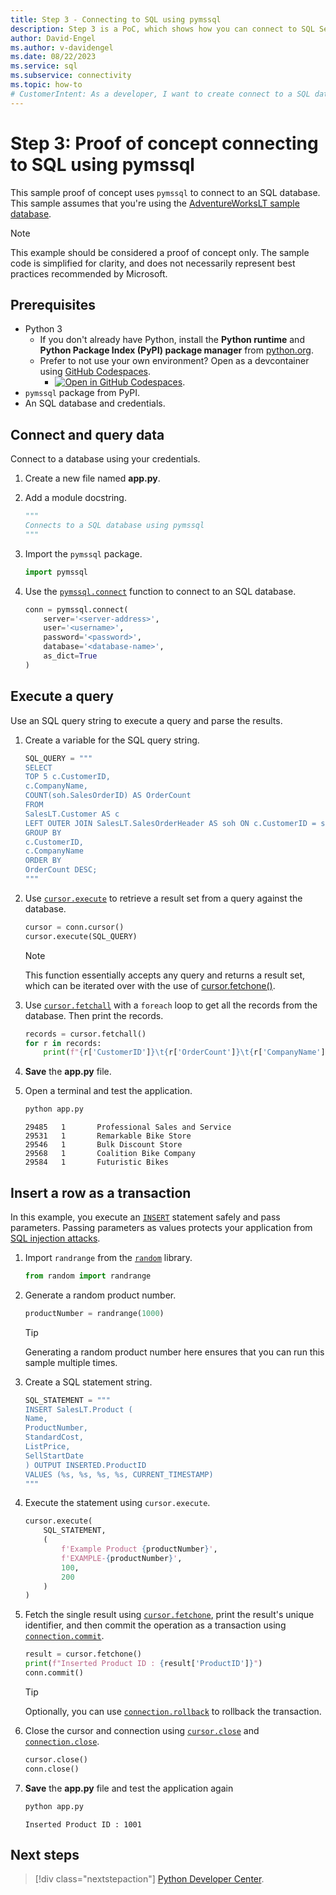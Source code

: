 ```yaml
---
title: Step 3 - Connecting to SQL using pymssql
description: Step 3 is a PoC, which shows how you can connect to SQL Server using Python and pymssql. The basic examples demonstrate selecting and inserting data.
author: David-Engel
ms.author: v-davidengel
ms.date: 08/22/2023
ms.service: sql
ms.subservice: connectivity
ms.topic: how-to
# CustomerIntent: As a developer, I want to create connect to a SQL database from Python code so that I can use Python to interact with the database.
---
```


# Step 3: Proof of concept connecting to SQL using pymssql

This sample proof of concept uses `pymssql` to connect to an SQL database. This sample assumes that you're using the [AdventureWorksLT sample database](https://github.com/microsoft/sql-server-samples/tree/master/samples/databases/adventure-works).

> [!NOTE]
> This example should be considered a proof of concept only.  The sample code is simplified for clarity, and does not necessarily represent best practices recommended by Microsoft.  
  
## Prerequisites

- Python 3
  - If you don't already have Python, install the **Python runtime** and **Python Package Index (PyPI) package manager** from [python.org](https://www.python.org/downloads/).
  - Prefer to not use your own environment? Open as a devcontainer using [GitHub Codespaces](https://github.com/features/codespaces).
    - [![Open in GitHub Codespaces](https://github.com/codespaces/badge.svg)](https://codespaces.new/github/codespaces-blank?quickstart=1).
- `pymssql` package from PyPI.
- An SQL database and credentials.

## Connect and query data

Connect to a database using your credentials.

1. Create a new file named **app.py**.

1. Add a module docstring.

    ```python
    """
    Connects to a SQL database using pymssql
    """
    ```

1. Import the `pymssql` package.

    ```python
    import pymssql
    ```

1. Use the [`pymssql.connect`](https://pymssql.readthedocs.io/en/latest/ref/pymssql.html#pymssql.connect) function to connect to an SQL database.
  
    ```python
    conn = pymssql.connect(
        server='<server-address>',
        user='<username>',
        password='<password>',
        database='<database-name>',
        as_dict=True
    )  
    ```
  
## Execute a query

Use an SQL query string to execute a query and parse the results.

1. Create a variable for the SQL query string.

    ```python
    SQL_QUERY = """
    SELECT 
    TOP 5 c.CustomerID, 
    c.CompanyName, 
    COUNT(soh.SalesOrderID) AS OrderCount 
    FROM 
    SalesLT.Customer AS c 
    LEFT OUTER JOIN SalesLT.SalesOrderHeader AS soh ON c.CustomerID = soh.CustomerID 
    GROUP BY 
    c.CustomerID, 
    c.CompanyName 
    ORDER BY 
    OrderCount DESC;
    """
    ```

1. Use [`cursor.execute`](https://pymssql.readthedocs.io/en/latest/ref/pymssql.html#pymssql.Cursor.execute) to retrieve a result set from a query against the database.
  
    ```python
    cursor = conn.cursor()
    cursor.execute(SQL_QUERY)
    ```

    > [!NOTE]
    > This function essentially accepts any query and returns a result set, which can be iterated over with the use of [cursor.fetchone()]().

1. Use [`cursor.fetchall`](https://pymssql.readthedocs.io/en/latest/ref/pymssql.html#pymssql.Cursor.fetchall) with a `foreach` loop to get all the records from the database. Then print the records.

    ```python
    records = cursor.fetchall()
    for r in records:
        print(f"{r['CustomerID']}\t{r['OrderCount']}\t{r['CompanyName']}")
    ```

1. **Save** the **app.py** file.

1. Open a terminal and test the application.

    ```bash
    python app.py
    ```

    ```output
    29485   1       Professional Sales and Service
    29531   1       Remarkable Bike Store
    29546   1       Bulk Discount Store
    29568   1       Coalition Bike Company
    29584   1       Futuristic Bikes
    ```
  
## Insert a row as a transaction

In this example, you execute an [`INSERT`](../../../t-sql/statements/insert-transact-sql.md) statement safely and pass parameters. Passing parameters as values protects your application from [SQL injection attacks](../../../relational-databases/tables/primary-and-foreign-key-constraints.md).

1. Import `randrange` from the [`random`](https://docs.python.org/3/library/random.html) library.

    ```python
    from random import randrange
    ```

1. Generate a random product number.

    ```python
    productNumber = randrange(1000)
    ```

    > [!TIP]
    > Generating a random product number here ensures that you can run this sample multiple times.

1. Create a SQL statement string.

    ```python
    SQL_STATEMENT = """
    INSERT SalesLT.Product (
    Name, 
    ProductNumber, 
    StandardCost, 
    ListPrice, 
    SellStartDate
    ) OUTPUT INSERTED.ProductID 
    VALUES (%s, %s, %s, %s, CURRENT_TIMESTAMP)
    """
    ```

1. Execute the statement using `cursor.execute`.

    ```python
    cursor.execute(
        SQL_STATEMENT,
        (
            f'Example Product {productNumber}', 
            f'EXAMPLE-{productNumber}', 
            100,
            200
        )
    )
    ```

1. Fetch the single result using [`cursor.fetchone`](https://pymssql.readthedocs.io/en/latest/ref/pymssql.html#pymssql.Cursor.fetchone), print the result's unique identifier, and then commit the operation as a transaction using [`connection.commit`](https://pymssql.readthedocs.io/en/latest/ref/pymssql.html#pymssql.Connection.commit).

    ```python
    result = cursor.fetchone()
    print(f"Inserted Product ID : {result['ProductID']}")
    conn.commit()
    ```

    > [!TIP]
    > Optionally, you can use [`connection.rollback`](https://pymssql.readthedocs.io/en/latest/ref/pymssql.html#pymssql.Connection.rollback) to rollback the transaction.

1. Close the cursor and connection using [`cursor.close`](https://pymssql.readthedocs.io/en/latest/ref/pymssql.html#pymssql.Cursor.close) and [`connection.close`](https://pymssql.readthedocs.io/en/latest/ref/pymssql.html#pymssql.Connection.close).

    ```python
    cursor.close()
    conn.close()
    ```

1. **Save** the **app.py** file and test the application again

    ```bash
    python app.py
    ```

    ```output
    Inserted Product ID : 1001
    ```

## Next steps

> [!div class="nextstepaction"]
> [Python Developer Center](https://azure.microsoft.com/develop/python/).
